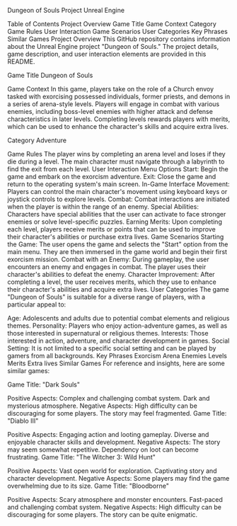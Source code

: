 Dungeon of Souls
Project Unreal Engine

Table of Contents
Project Overview
Game Title
Game Context
Category
Game Rules
User Interaction
Game Scenarios
User Categories
Key Phrases
Similar Games
Project Overview
This GitHub repository contains information about the Unreal Engine project "Dungeon of Souls." The project details, game description, and user interaction elements are provided in this README.

Game Title
Dungeon of Souls

Game Context
In this game, players take on the role of a Church envoy tasked with exorcising possessed individuals, former priests, and demons in a series of arena-style levels. Players will engage in combat with various enemies, including boss-level enemies with higher attack and defense characteristics in later levels. Completing levels rewards players with merits, which can be used to enhance the character's skills and acquire extra lives.

Category
Adventure

Game Rules
The player wins by completing an arena level and loses if they die during a level.
The main character must navigate through a labyrinth to find the exit from each level.
User Interaction
Menu Options
Start: Begin the game and embark on the exorcism adventure.
Exit: Close the game and return to the operating system's main screen.
In-Game Interface
Movement: Players can control the main character's movement using keyboard keys or joystick controls to explore levels.
Combat: Combat interactions are initiated when the player is within the range of an enemy.
Special Abilities: Characters have special abilities that the user can activate to face stronger enemies or solve level-specific puzzles.
Earning Merits: Upon completing each level, players receive merits or points that can be used to improve their character's abilities or purchase extra lives.
Game Scenarios
Starting the Game: The user opens the game and selects the "Start" option from the main menu. They are then immersed in the game world and begin their first exorcism mission.
Combat with an Enemy: During gameplay, the user encounters an enemy and engages in combat. The player uses their character's abilities to defeat the enemy.
Character Improvement: After completing a level, the user receives merits, which they use to enhance their character's abilities and acquire extra lives.
User Categories
The game "Dungeon of Souls" is suitable for a diverse range of players, with a particular appeal to:

Age: Adolescents and adults due to potential combat elements and religious themes.
Personality: Players who enjoy action-adventure games, as well as those interested in supernatural or religious themes.
Interests: Those interested in action, adventure, and character development in games.
Social Setting: It is not limited to a specific social setting and can be played by gamers from all backgrounds.
Key Phrases
Exorcism
Arena
Enemies
Levels
Merits
Extra lives
Similar Games
For reference and insights, here are some similar games:

Game Title: "Dark Souls"

Positive Aspects:
Complex and challenging combat system.
Dark and mysterious atmosphere.
Negative Aspects:
High difficulty can be discouraging for some players.
The story may feel fragmented.
Game Title: "Diablo III"

Positive Aspects:
Engaging action and looting gameplay.
Diverse and enjoyable character skills and development.
Negative Aspects:
The story may seem somewhat repetitive.
Dependency on loot can become frustrating.
Game Title: "The Witcher 3: Wild Hunt"

Positive Aspects:
Vast open world for exploration.
Captivating story and character development.
Negative Aspects:
Some players may find the game overwhelming due to its size.
Game Title: "Bloodborne"

Positive Aspects:
Scary atmosphere and monster encounters.
Fast-paced and challenging combat system.
Negative Aspects:
High difficulty can be discouraging for some players.
The story can be quite enigmatic.



